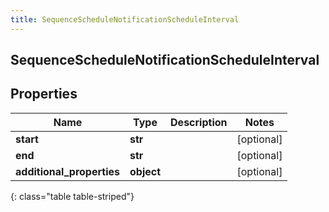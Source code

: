 ```yaml
---
title: SequenceScheduleNotificationScheduleInterval
---
```

## SequenceScheduleNotificationScheduleInterval

## Properties

|Name | Type | Description | Notes|
|------------ | ------------- | ------------- | -------------|
| **start** | **str** |  | [optional] |
| **end** | **str** |  | [optional] |
| **additional_properties** | **object** |  | [optional] |
{: class="table table-striped"}


